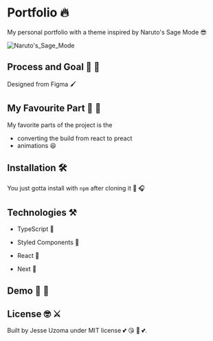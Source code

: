 # Portfolio 🔥

My personal portfolio with a theme inspired by Naruto's Sage Mode 😎

![Naruto's_Sage_Mode](https://user-images.githubusercontent.com/49603590/137616241-4497a545-2868-4cb9-abd8-19f1d9ca10c7.png)

## Process and Goal 💪 🚀

 Designed from  Figma  🖌️

<!-- I also made sure to focus on accessibility. It has been tested with NVDA screen reader and also includes a skip link 👏 -->

## My Favourite Part  💪 🚀
My favorite parts of the project is the
- converting the build from react to preact
- animations 😆

## Installation 🛠️

You just gotta install with `npm` after cloning it 🤘 🎧

## Technologies ⚒️

- TypeScript 💙

- Styled Components 💅

- React 🚙

- Next 🤍

## Demo 🎥 📸

<!-- https://user-images.githubusercontent.com/49603590/137616210-9b734169-00d1-4a93-9b27-38ea894caa8b.mp4 -->

## License :nerd_face: ⚔️

Built by Jesse Uzoma under MIT license :two_hearts: 😘 💋 💕.

